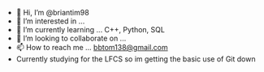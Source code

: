 - 👋 Hi, I’m @briantim98
- 👀 I’m interested in ...
- 🌱 I’m currently learning ... C++, Python, SQL
- 💞️ I’m looking to collaborate on ...
- 📫 How to reach me ... bbtom138@gmail.com
- Currently studying for the LFCS so im getting the basic use of Git down
<!---
briantim98/briantim98 is a ✨ special ✨ repository because its `README.md` (this file) appears on your GitHub profile.
You can click the Preview link to take a look at your changes.
--->
